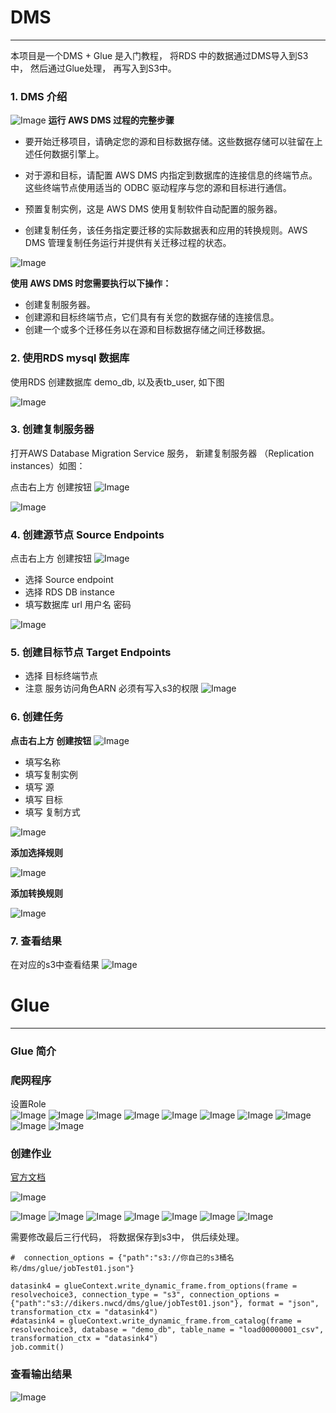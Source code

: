 #  DMS
--------------------------------------------
本项目是一个DMS + Glue 是入门教程， 将RDS 中的数据通过DMS导入到S3中， 然后通过Glue处理， 再写入到S3中。 



###  1. DMS 介绍


![Image](https://docs.aws.amazon.com/zh_cn/dms/latest/userguide/images/datarep-Welcome.png)
**运行 AWS DMS 过程的完整步骤**

* 要开始迁移项目，请确定您的源和目标数据存储。这些数据存储可以驻留在上述任何数据引擎上。

* 对于源和目标，请配置 AWS DMS 内指定到数据库的连接信息的终端节点。这些终端节点使用适当的 ODBC 驱动程序与您的源和目标进行通信。

* 预置复制实例，这是 AWS DMS 使用复制软件自动配置的服务器。

* 创建复制任务，该任务指定要迁移的实际数据表和应用的转换规则。AWS DMS 管理复制任务运行并提供有关迁移过程的状态。



![Image](https://docs.aws.amazon.com/zh_cn/dms/latest/userguide/images/datarep-intro-rep-instance1.png)

**使用 AWS DMS 时您需要执行以下操作：**

* 创建复制服务器。
* 创建源和目标终端节点，它们具有有关您的数据存储的连接信息。
* 创建一个或多个迁移任务以在源和目标数据存储之间迁移数据。




### 2. 使用RDS mysql 数据库

使用RDS 创建数据库 demo_db, 以及表tb_user, 如下图

![Image](https://github.com/dikers/aws-architecture-sample/blob/master/etl-dms-glue/image/001.png?raw=true)


### 3. 创建复制服务器

打开AWS Database Migration Service 服务， 新建复制服务器 （Replication instances）如图： 

点击右上方 创建按钮
![Image](https://github.com/dikers/aws-architecture-sample/blob/master/etl-dms-glue/image/002.png?raw=true)

![Image](https://github.com/dikers/aws-architecture-sample/blob/master/etl-dms-glue/image/003.png?raw=true)


### 4. 创建源节点 Source Endpoints

点击右上方 创建按钮
![Image](https://github.com/dikers/aws-architecture-sample/blob/master/etl-dms-glue/image/004.png?raw=true)

- 选择  Source endpoint
- 选择  RDS DB instance
- 填写数据库 url  用户名 密码

![Image](https://github.com/dikers/aws-architecture-sample/blob/master/etl-dms-glue/image/005.png?raw=true)


### 5. 创建目标节点 Target Endpoints

* 选择 目标终端节点
* 注意 服务访问角色ARN  必须有写入s3的权限
![Image](https://github.com/dikers/aws-architecture-sample/blob/master/etl-dms-glue/image/006.png?raw=true)




### 6. 创建任务

**点击右上方 创建按钮**
![Image](https://github.com/dikers/aws-architecture-sample/blob/master/etl-dms-glue/image/012.png?raw=true)



- 填写名称
- 填写复制实例
- 填写 源
- 填写 目标
- 填写 复制方式

![Image](https://github.com/dikers/aws-architecture-sample/blob/master/etl-dms-glue/image/013.png?raw=true)


**添加选择规则**

![Image](https://github.com/dikers/aws-architecture-sample/blob/master/etl-dms-glue/image/014.png?raw=true)


**添加转换规则**

![Image](https://github.com/dikers/aws-architecture-sample/blob/master/etl-dms-glue/image/015.png?raw=true)


### 7. 查看结果

在对应的s3中查看结果
![Image](https://github.com/dikers/aws-architecture-sample/blob/master/etl-dms-glue/image/016.png?raw=true)




#  Glue
---------------------------------------------------


###  Glue 简介



### 爬网程序

设置Role   
![Image](https://github.com/dikers/aws-architecture-sample/blob/master/etl-dms-glue/image/100.png?raw=true)
![Image](https://github.com/dikers/aws-architecture-sample/blob/master/etl-dms-glue/image/101.png?raw=true)
![Image](https://github.com/dikers/aws-architecture-sample/blob/master/etl-dms-glue/image/102.png?raw=true)
![Image](https://github.com/dikers/aws-architecture-sample/blob/master/etl-dms-glue/image/103.png?raw=true)
![Image](https://github.com/dikers/aws-architecture-sample/blob/master/etl-dms-glue/image/104.png?raw=true)
![Image](https://github.com/dikers/aws-architecture-sample/blob/master/etl-dms-glue/image/105.png?raw=true)
![Image](https://github.com/dikers/aws-architecture-sample/blob/master/etl-dms-glue/image/106.png?raw=true)
![Image](https://github.com/dikers/aws-architecture-sample/blob/master/etl-dms-glue/image/107.png?raw=true)
![Image](https://github.com/dikers/aws-architecture-sample/blob/master/etl-dms-glue/image/108.png?raw=true)
![Image](https://github.com/dikers/aws-architecture-sample/blob/master/etl-dms-glue/image/109.png?raw=true)



### 创建作业


[官方文档](https://docs.aws.amazon.com/zh_cn/glue/latest/dg/author-job.html)

![Image](https://docs.aws.amazon.com/zh_cn/glue/latest/dg/images/AuthorJob-overview.png)

![Image](https://github.com/dikers/aws-architecture-sample/blob/master/etl-dms-glue/image/120.png?raw=true)
![Image](https://github.com/dikers/aws-architecture-sample/blob/master/etl-dms-glue/image/121.png?raw=true)
![Image](https://github.com/dikers/aws-architecture-sample/blob/master/etl-dms-glue/image/122.png?raw=true)
![Image](https://github.com/dikers/aws-architecture-sample/blob/master/etl-dms-glue/image/123.png?raw=true)
![Image](https://github.com/dikers/aws-architecture-sample/blob/master/etl-dms-glue/image/124.png?raw=true)
![Image](https://github.com/dikers/aws-architecture-sample/blob/master/etl-dms-glue/image/125.png?raw=true)
![Image](https://github.com/dikers/aws-architecture-sample/blob/master/etl-dms-glue/image/126.png?raw=true)


需要修改最后三行代码， 将数据保存到s3中， 供后续处理。 

```
#  connection_options = {"path":"s3://你自己的s3桶名称/dms/glue/jobTest01.json"}

datasink4 = glueContext.write_dynamic_frame.from_options(frame = resolvechoice3, connection_type = "s3", connection_options = {"path":"s3://dikers.nwcd/dms/glue/jobTest01.json"}, format = "json",  transformation_ctx = "datasink4")
#datasink4 = glueContext.write_dynamic_frame.from_catalog(frame = resolvechoice3, database = "demo_db", table_name = "load00000001_csv", transformation_ctx = "datasink4")
job.commit()

```



###  查看输出结果
![Image](https://github.com/dikers/aws-architecture-sample/blob/master/etl-dms-glue/image/127.png?raw=true)


